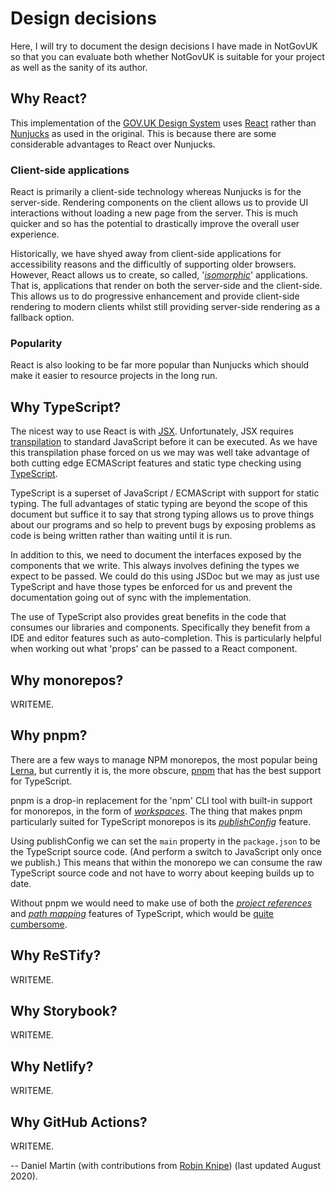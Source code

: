 Design decisions
================

Here, I will try to document the design decisions I have made in
NotGovUK so that you can evaluate both whether NotGovUK is suitable for
your project as well as the sanity of its author.


Why React?
----------

This implementation of the [GOV.UK Design System] uses [React] rather
than [Nunjucks] as used in the original. This is because there are some
considerable advantages to React over Nunjucks.


### Client-side applications

React is primarily a client-side technology whereas Nunjucks is for the
server-side. Rendering components on the client allows us to provide UI
interactions without loading a new page from the server. This is much
quicker and so has the potential to drastically improve the overall
user experience.

Historically, we have shyed away from client-side applications for
accessibility reasons and the difficultly of supporting older browsers.
However, React allows us to create, so called, '_[isomorphic]_'
applications. That is, applications that render on both the server-side
and the client-side. This allows us to do progressive enhancement and
provide client-side rendering to modern clients whilst still providing
server-side rendering as a fallback option.


### Popularity

React is also looking to be far more popular than Nunjucks which should
make it easier to resource projects in the long run.


Why TypeScript?
---------------

The nicest way to use React is with [JSX]. Unfortunately, JSX requires
[transpilation] to standard JavaScript before it can be executed. As we
have this transpilation phase forced on us we may was well take
advantage of both cutting edge ECMAScript features and static type
checking using [TypeScript].

TypeScript is a superset of JavaScript / ECMAScript with support for
static typing. The full advantages of static typing are beyond the scope
of this document but suffice it to say that strong typing allows us to
prove things about our programs and so help to prevent bugs by exposing
problems as code is being written rather than waiting until it is run.

In addition to this, we need to document the interfaces exposed by the
components that we write. This always involves defining the types we
expect to be passed. We could do this using JSDoc but we may as just use
TypeScript and have those types be enforced for us and prevent the
documentation going out of sync with the implementation.

The use of TypeScript also provides great benefits in the code that
consumes our libraries and components. Specifically they benefit from a
IDE and editor features such as auto-completion. This is particularly
helpful when working out what 'props' can be passed to a React component.


Why monorepos?
--------------

WRITEME.


Why pnpm?
---------

There are a few ways to manage NPM monorepos, the most popular being
[Lerna], but currently it is, the more obscure, [pnpm] that has the best
support for TypeScript.

pnpm is a drop-in replacement for the 'npm' CLI tool with built-in
support for monorepos, in the form of _[workspaces]_. The thing that
makes pnpm particularly suited for TypeScript monorepos is its
_[publishConfig]_ feature.

Using publishConfig we can set the `main` property in the `package.json`
to be the TypeScript source code. (And perform a switch to JavaScript
only once we publish.) This means that within the monorepo we can
consume the raw TypeScript source code and not have to worry about
keeping builds up to date.

Without pnpm we would need to make use of both the
_[project references]_ and _[path mapping]_ features of TypeScript,
which would be [quite cumbersome].


Why ReSTify?
------------

WRITEME.


Why Storybook?
--------------

WRITEME.


Why Netlify?
------------

WRITEME.


Why GitHub Actions?
-------------------

WRITEME.


-- Daniel Martin (with contributions from [Robin Knipe]) (last updated August 2020).


[GOV.UK Design System]: https://design-system.service.gov.uk/
[React]: https://reactjs.org/
[Nunjucks]: https://mozilla.github.io/nunjucks/
[isomorphic]: https://en.wikipedia.org/wiki/Isomorphic_JavaScript
[JSX]: https://reactjs.org/docs/introducing-jsx.html
[transpilation]: https://en.wikipedia.org/wiki/Source-to-source_compiler
[TypeScript]: https://www.typescriptlang.org/
[Lerna]: https://github.com/lerna/lerna
[pnpm]: https://pnpm.js.org/
[workspaces]: https://pnpm.js.org/en/workspaces
[publishConfig]: https://pnpm.js.org/en/package_json#publishconfig
[project references]: https://www.typescriptlang.org/docs/handbook/project-references.html
[path mapping]: https://www.typescriptlang.org/docs/handbook/module-resolution.html#path-mapping
[quite cumbersome]: https://medium.com/@NiGhTTraX/how-to-set-up-a-typescript-monorepo-with-lerna-c6acda7d4559
[Robin Knipe]: https://github.com/RobinKnipe
